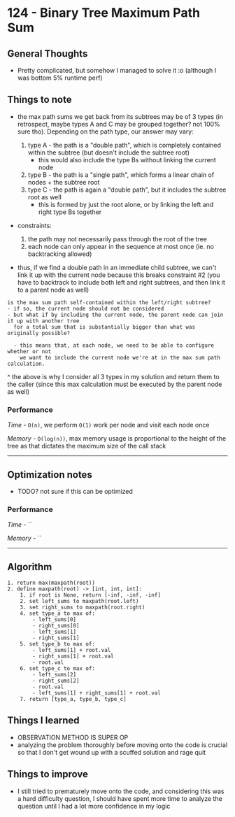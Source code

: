 # 124 - Binary Tree Maximum Path Sum

## General Thoughts
- Pretty complicated, but somehow I managed to solve it :o (although I was bottom 5% runtime perf)

## Things to note
- the max path sums we get back from its subtrees may be of 3 types (in retrospect, maybe types A and C may be grouped together? not 100% sure tho). Depending on the path type, our answer may vary:
    1. type A - the path is a "double path", which is completely contained within the subtree (but doesn't include the subtree root)
        - this would also include the type Bs without linking the current node
    2. type B - the path is a "single path", which forms a linear chain of nodes + the subtree root
    3. type C - the path is again a "double path", but it includes the subtree root as well
        - this is formed by just the root alone, or by linking the left and right type Bs together
- constraints:
    1. the path may not necessarily pass through the root of the tree
    2. each node can only appear in the sequence at most once (ie. no backtracking allowed)

- thus, if we find a double path in an immediate child subtree, we can't link it up with the current node because this breaks constraint #2 (you have to backtrack to include both left and right subtrees, and then link it to a parent node as well)

```
is the max sum path self-contained within the left/right subtree?
- if so, the current node should not be considered
- but what if by including the current node, the parent node can join it up with another tree
  for a total sum that is substantially bigger than what was originally possible?

  - this means that, at each node, we need to be able to configure whether or not 
    we want to include the current node we're at in the max sum path calculation.
```
^ the above is why I consider all 3 types in my solution and return them to the caller (since this max calculation must be executed by the parent node as well)

### Performance

*Time* - `O(n)`, we perform `O(1)` work per node and visit each node once

*Memory* - `O(log(n))`, max memory usage is proportional to the height of the tree as that dictates the maximum size of the call stack

---

## Optimization notes
- TODO? not sure if this can be optimized

### Performance

*Time* - ``

*Memory* - ``

---

## Algorithm
```
1. return max(maxpath(root))
2. define maxpath(root) -> [int, int, int]:
    1. if root is None, return [-inf, -inf, -inf]
    2. set left_sums to maxpath(root.left)
    3. set right_sums to maxpath(root.right)
    4. set type_a to max of:
        - left_sums[0]
        - right_sums[0]
        - left_sums[1]
        - right_sums[1]
    5. set type_b to max of:
        - left_sums[1] + root.val
        - right_sums[1] + root.val
        - root.val
    6. set type_c to max of:
        - left_sums[2]
        - right_sums[2]
        - root.val
        - left_sums[1] + right_sums[1] + root.val
    7. return [type_a, type_b, type_c]
```
## Things I learned
- OBSERVATION METHOD IS SUPER OP
- analyzing the problem thoroughly before moving onto the code is crucial so that I don't 
get wound up with a scuffed solution and rage quit

## Things to improve
- I still tried to prematurely move onto the code, and considering this was a hard difficulty question,
I should have spent more time to analyze the question until I had a lot more confidence in my logic